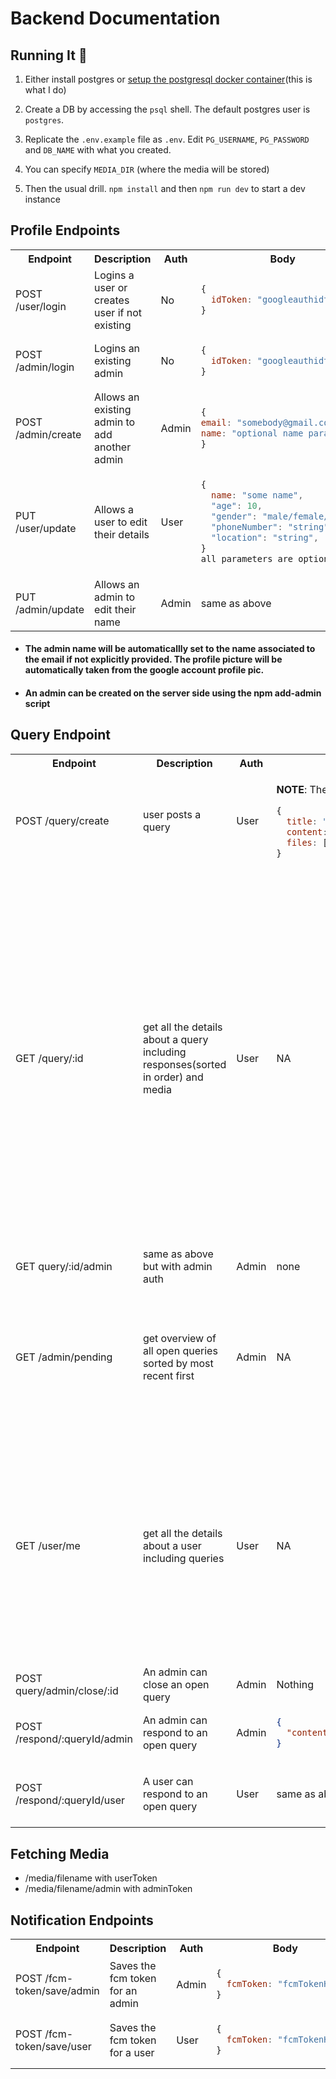 # Backend Documentation

## Running It 🏃

1. Either install postgres or [setup the postgresql docker container](https://hevodata.com/learn/docker-postgresql/)(this is what I do)

1. Create a DB by accessing the `psql` shell. The default postgres user is `postgres`.

1. Replicate the `.env.example` file as `.env`. Edit `PG_USERNAME`, `PG_PASSWORD` and `DB_NAME` with what you created.

1. You can specify `MEDIA_DIR` (where the media will be stored)

1. Then the usual drill. `npm install` and then `npm run dev` to start a dev instance

## Profile Endpoints

<table>
<tr>
<th>Endpoint</th>
<th>Description</th>
<th>Auth</th>
<th>Body</th>
<th>Response</th>
</tr>
<tr>
<td>POST /user/login</td>
<td>Logins a user or creates user if not existing</td>
<td>No</td>
<td>

```js
{
  idToken: "googleauthidtoken";
}
```

</td>
<td>

```js
{
firstLogin: true,
jwt: "jwthere"
}

```

</td>
</tr>
<tr>
<td>POST /admin/login</td>
<td>Logins an existing admin</td>
<td>No</td>
<td>

```js
{
  idToken: "googleauthidtoken";
}
```

</td>
<td>

```js
{
  jwt: "jwthere";
}
```

</td>
</tr>
<tr>
<td>POST /admin/create</td>
<td>Allows an existing admin to add another admin</td>
<td>Admin</td>
<td>

```js
{
email: "somebody@gmail.com",
name: "optional name parameter"
}
```

</td>
<td>

```js
{
  ok: true;
}
```

</td>
</tr>

<tr>
<td>PUT /user/update</td>
<td>Allows a user to edit their details</td>
<td>User</td>
<td>

```js
{
  name: "some name",
  "age": 10,
  "gender": "male/female/other",
  "phoneNumber": "string",
  "location": "string",
}
all parameters are optional
```

</td>
<td>

```js
{
  ok: true;
}
```

</td>
</tr>
<tr>
<td>PUT /admin/update</td>
<td>Allows an admin to edit their name</td>
<td>Admin</td>
<td>same as above</td>
<td>same as above</td>
</tr>
</table>

- #### The admin name will be automaticallly set to the name associated to the email if not explicitly provided. The profile picture will be automatically taken from the google account profile pic.
- #### An admin can be created on the server side using the npm add-admin script

## Query Endpoint

<table>
<tr>
<th>Endpoint</th>
<th>Description</th>
<th>Auth</th>
<th>Body</th>
<th>Response</th>
</tr>
<tr>
<td>POST /query/create</td>
<td>user posts a query</td>
<td>User</td>
<td>

**NOTE**: The body here is `form/multipart`, not json.

```js
{
  title: "string <= 50chars", //~10 words
  content: "string <= 1250 characters", //~ 250 words
  files: [all the files that need to be uploaded(max 4 files of 50 mb each)]
}
```

</td>
<td>ok:true</td>
</tr>
<tr>
<td>GET /query/:id</td>
<td>get all the details about a query including responses(sorted in order) and media</td>
<td>User</td>
<td>NA</td>
<td>

```json
{
  "id": 3,
  "title": "Bruhtacular the second",
  "content": "i like mayo",
  "closed": false,
  "timestamp": "2022-12-12T08:30:57.834Z",
  "user": {
    "name": "Doubtful Baby",
    "profilePicture": "https://lh3.googleusercontent.com/a/AEdFTp41ujok5WxbmKFWDZOWpmbb9xcXcL_4ixUD8pbfnQ=s96-c"
  },
  "media": [
    {
      "filename": "1670490412464.png",
      "mimetype": "image/png file"
    }
  ],
  "responses": [
    {
      "content": "have you tried turning it on and off?",
      "timestamp": "2022-12-12T08:30:57.834Z",
      "admin": {
        "name": "Cliford Joshy",
        "profilePicture": "https://lh3.googleusercontent.com/a/AEdFTp41ujok5WxbmKFWDZOWpmbb9xcXcL_4ixUD8pbfnQ=s96-c"
      }
    },
    {
      "content": "i did try that",
      "timestamp": "2022-12-12T08:30:57.834Z"
    }
  ]
}
```

**the admin responses will have the admin field**

</td>
</tr>
<tr>
<td>GET query/:id/admin</td>
<td>same as above but with admin auth</td>
<td>Admin</td>
<td>none</td>
<td>same as above</td>
</tr>
<tr>
<td>GET /admin/pending</td>
<td>get overview of all open queries sorted by most recent first</td>
<td>Admin</td>
<td>NA</td>
<td>

```json
[
  {
    "id": 5,
    "title": "Bruhtacular the second",
    "timestamp": "2022-12-12T08:30:57.834Z",
    "user": {
      "name": "Cliford Joshy",
      "profilePicture": "https://lh3.googleusercontent.com/a/AEdFTp41ujok5WxbmKFWDZOWpmbb9xcXcL_4ixUD8pbfnQ=s96-c"
    }
  }
]
```

</td>
</tr>
<tr>
<td>GET /user/me</td>
<td>get all the details about a user including queries</td>
<td>User</td>
<td>NA</td>
<td>

```json
{
  "id": "109761649576168914913",
  "name": "Cliford Joshy",
  "email": "clifordjo@gmail.com",
  "profilePicture": "https://lh3.googleusercontent.com/a/AEdFTp41ujok5WxbmKFWDZOWpmbb9xcXcL_4ixUD8pbfnQ=s96-c",
  "age": null,
  "gender": null,
  "phoneNumber": null,
  "location": null,
  "queries": [
    {
      "id": 1,
      "title": "Test Query",
      "content": "lorem ipsum dolor set amet",
      "closed": false,
      "timestamp": "2022-12-12T08:30:57.834Z",
      "responseCount": 0
    }
  ]
}
```

</td>
</tr>
<tr>
<td>POST query/admin/close/:id</td>
<td>An admin can close an open query</td>
<td>Admin</td>
<td>Nothing</td>
<td>ok:true</td>
</tr>

<tr>
<td>POST /respond/:queryId/admin</td>
<td>An admin can respond to an open query</td>
<td>Admin</td>
<td>

```json
{
  "content": "do you even?"
}
```

</td>
<td>ok:true</td>
</tr>

<tr>
<td>POST /respond/:queryId/user</td>
<td>A user can respond to an open query</td>
<td>User</td>
<td>same as above</td>
<td>

```js
{
  ok: false/true,
  warning: "warning message if ok is false (when notifying the user fails)"
}
```

</td>
</tr>
</table>

## Fetching Media

- /media/filename with userToken
- /media/filename/admin with adminToken

## Notification Endpoints

<table>
<tr>
<th>Endpoint</th>
<th>Description</th>
<th>Auth</th>
<th>Body</th>
<th>Response</th>
</tr>
<tr>
<td>POST /fcm-token/save/admin</td>
<td>Saves the fcm token for an admin</td>
<td>Admin</td>
<td>

```js
{
  fcmToken: "fcmTokenHere";
}
```

</td>
<td>ok: true</td>
</tr>
<tr>
<td>POST /fcm-token/save/user</td>
<td>Saves the fcm token for a user</td>
<td>User</td>
<td>

```js
{
  fcmToken: "fcmTokenHere";
}
```

</td>
<td>ok: true</td>
</tr>
